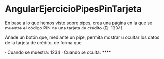# AngularEjercicioPipesPinTarjeta

En base a lo que hemos visto sobre pipes, crea una página en la que se muestre el código PIN de una tarjeta de crédito (Ej: 1234).

Añade un botón que, mediante un pipe, permita mostrar u ocultar los datos de la tarjeta de crédito, de forma que:

· Cuando se muestra: 1234
· Cuando se oculta: ****

